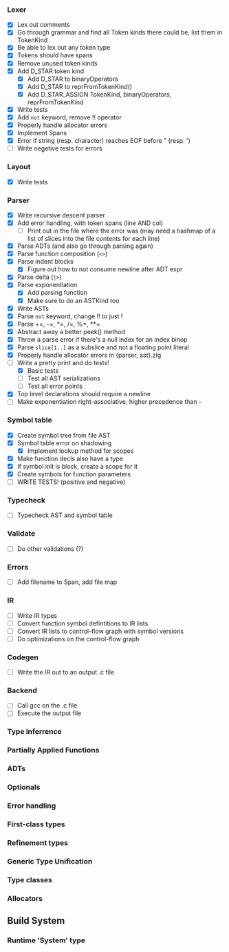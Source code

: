 ### Lexer
- [x] Lex out comments
- [x] Go through grammar and find all Token kinds there could be, list them in TokenKind
- [x] Be able to lex out any token type
- [x] Tokens should have spans
- [x] Remove unused token kinds
- [x] Add D_STAR token kind
    - [x] Add D_STAR to binaryOperators
    - [x] Add D_STAR to reprFromTokenKind()
    - [x] Add D_STAR_ASSIGN TokenKind, binaryOperators, reprFromTokenKind
- [x] Write tests
- [x] Add `not` keyword, remove !! operator
- [x] Properly handle allocator errors
- [x] Implement Spans
- [x] Error if string (resp. character) reaches EOF before " (resp. ')
- [ ] Write negetive tests for errors

### Layout
- [x] Write tests

### Parser
- [x] Write recursive descent parser
- [x] Add error handling, with token spans (line AND col)
    - [ ] Print out in the file where the error was (may need a hashmap of a list of slices into the file contents for each line)
- [x] Parse ADTs (and also go through parsing again)
- [x] Parse function composition (`<>`)
- [x] Parse indent blocks
    - [x] Figure out how to not consume newline after ADT expr
- [x] Parse delta (`|>`)
- [x] Parse exponentiation
    - [x] Add parsing function
    - [x] Make sure to do an ASTKind too
- [x] Write ASTs
- [x] Parse `not` keyword, change !! to just !
- [x] Parse +=, -=, *=, /=, %=, **=
- [x] Abstract away a better peek() method
- [x] Throw a parse error if there's a null index for an index binop
- [x] Parse `slice[1..]` as a subslice and not a floating point literal
- [x] Properly handle allocator errors in {parser, ast}.zig
- [ ] Write a pretty print and do tests!
    - [x] Basic tests
    - [ ] Test all AST serializations
    - [ ] Test all error points
- [x] Top level declarations should require a newline
- [ ] Make exponentiation right-associative, higher precedence than -

### Symbol table
- [x] Create symbol tree from file AST
- [x] Symbol table error on shadowing
    - [x] Implement lookup method for scopes
- [x] Make function decls also have a type
- [x] If symbol init is block, create a scope for it
- [x] Create symbols for function parameters
- [ ] WRITE TESTS! (positive and negative)

### Typecheck
- [ ] Typecheck AST and symbol table

### Validate
- [ ] Do other validations (?)

### Errors
- [ ] Add filename to Span, add file map

### IR
- [ ] Write IR types
- [ ] Convert function symbol defintitions to IR lists
- [ ] Convert IR lists to control-flow graph with symbol versions
- [ ] Do optimizations on the control-flow graph

### Codegen
- [ ] Write the IR out to an output .c file

### Backend
- [ ] Call gcc on the .c file
- [ ] Execute the output file

### Type inferrence

### Partially Applied Functions

### ADTs

### Optionals

### Error handling

### First-class types

### Refinement types

### Generic Type Unification

### Type classes

### Allocators

## Build System

### Runtime 'System' type